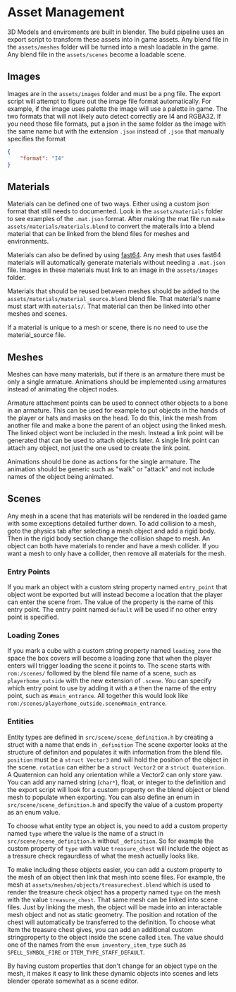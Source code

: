 # Asset Management

3D Models and enviroments are built in blender. The build pipeline uses an export script to transform these assets into
in game assets. Any blend file in the `assets/meshes` folder will be turned into a mesh loadable in the game. Any blend
file in the `assets/scenes` become a loadable scene.

## Images

Images are in the `assets/images` folder and must be a png file. The export script will attempt to figure out the image
file format automatically. For example, if the image uses palette the image will use a palette in game. The two formats
that will not likely auto detect correctly are I4 and RGBA32. If you need those file formats, put a json in the same
folder as the image with the same name but with the extension `.json` instead of `.json` that manually specifies the
format

```json
{
    "format": "I4"
}
```

## Materials

Materials can be defined one of two ways. Either using a custom json format that still needs to documented. Look in the 
`assets/materials` folder to see examples of the `.mat.json` format. After making the mat file run 
`make assets/materials/materials.blend` to convert the materails into a blend material that can be linked from the
blend files for meshes and environments.

Materials can also be defined by using [fast64](https://github.com/Fast-64/fast64). Any mesh that uses fast64 materials
will automatically generate materials without needing a `.mat.json` file. Images in these materials must link to an
image in the `assets/images` folder.

Materials that should be reused between meshes should be added to the `assets/materials/material_source.blend` blend 
file. That material's name must start with `materials/`. That material can then be linked into other meshes and scenes. 

If a material is unique to a mesh or scene, there is no need to use the material_source file.

## Meshes

Meshes can have many materials, but if there is an armature there must be only a single armature. Animations should be
implemented using armatures instead of animating the object nodes.

Armature attachment points can be used to connect other objects to a bone in an armature. This can be used for example
to put objects in the hands of the player or hats and masks on the head. To do this, link the mesh
from another file and make a bone the parent of an object using the linked mesh. The linked object wont be included
in the mesh. Instead a link point will be generated that can be used to attach objects later. A single link point
can attach any object, not just the one used to create the link point.

Animations should be done as actions for the single armature. The animation should be generic such as "walk" or "attack"
and not include names of the object being animated.

## Scenes

Any mesh in a scene that has materials will be rendered in the loaded game with some exceptions detailed further down.
To add collision to a mesh, goto the physics tab after selecting a mesh object and add a rigid body. Then in the rigid
body section change the collision shape to mesh. An object can both have materials to render and have a mesh collider.
If you want a mesh to only have a collider, then remove all materials for the mesh.

### Entry Points

If you mark an object with a custom string property named `entry_point` that object wont be exported but will instead
become a location that the player can enter the scene from. The value of the property is the name of this entry point.
The entry point named `default` will be used if no other entry point is specified.

### Loading Zones

If you mark a cube with a custom string property named `loading_zone` the space the box covers will become a loading
zone that when the player enters will trigger loading the scene it points to. The scene starts with 
`rom:/scenes/` followed by the blend file name of a scene, such as `playerhome_outside` with the new extension of
`.scene`. You can specify which entry point to use by adding it with a `#` then the name of the entry point, such as 
`#main_entrance`. All together this would look like `rom:/scenes/playerhome_outside.scene#main_entrance`. 

### Entities

Entity types are defined in `src/scene/scene_definition.h` by creating a struct with a name that ends in `_definition`
The scene exporter looks at the structure of definiton and populates it with information from the blend file.
`position` must be a `struct Vector3` and will hold the position of the object in the scene. `rotation` can either be a
`struct Vector2` or a `struct Quaternion`. A Quaternion can hold any orientation while a Vector2 can only store yaw.
You can add any named string (`char*`), float, or integer to the definition and the export script will look for a
custom property on the blend object or blend mesh to populate when exporting. You can also define an enum in
`src/scene/scene_definition.h` and specify the value of a custom property as an enum value.

To choose what entity type an object is, you need to add a custom property named `type` where the value is the name of
a struct in `src/scene/scene_definition.h` without `_definition`. So for example the custom property of `type` with value
`treasure_chest` will include the object as a tressure check regaurdless of what the mesh actually looks like.

To make including these objects easier, you can add a custom property to the mesh of an object then link that mesh into
scene files. For example, the mesh at `assets/meshes/objects/treasurechest.blend` which is used to render the treasure 
check object has a property named `type` on the mesh with the value `treasure_chest`. That same mesh can be linked into
scene files. Just by linking the mesh, the object will be made into an interactable mesh object and not as static geometry. 
The position and rotation of the chest will automatically be transferred to the definition. To choose what item
the treasure chest gives, you can add an additional custom stringproperty to the object inside the scene called `item`. 
The value should one of the names from the `enum inventory_item_type` such as `SPELL_SYMBOL_FIRE` or `ITEM_TYPE_STAFF_DEFAULT`.

By having custom properties that don't change for an object type on the mesh, it makes it easy to link these dynamic
objects into scenes and lets blender operate somewhat as a scene editor.